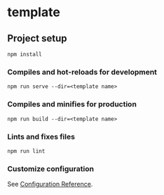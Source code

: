 # template

## Project setup
```
npm install
```

### Compiles and hot-reloads for development
```
npm run serve --dir=<template name>
```

### Compiles and minifies for production
```
npm run build --dir=<template name>
```


### Lints and fixes files
```
npm run lint
```

### Customize configuration
See [Configuration Reference](https://cli.vuejs.org/config/).
